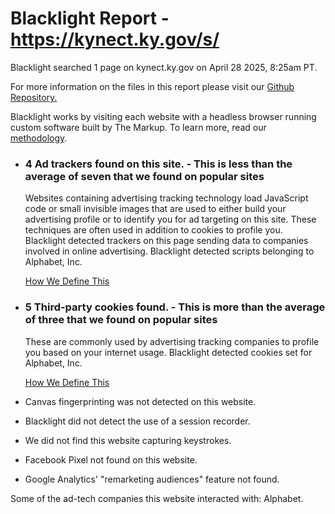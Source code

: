 Blacklight Report - https://kynect.ky.gov/s/
===================================================

Blacklight searched 1 page on kynect.ky.gov on April 28 2025, 8:25am PT.

For more information on the files in this report please visit our [Github Repository.](https://github.com/the-markup/blacklight-collector#inspection-result)

Blacklight works by visiting each website with a headless browser running custom software built by The Markup. To learn more, read our [methodology](https://themarkup.org/blacklight/2020/09/22/how-we-built-a-real-time-privacy-inspector).

* ### 4 Ad trackers found on this site. - This is less than the average of seven that we found on popular sites

  Websites containing advertising tracking technology load JavaScript code or small invisible images that are used to either build your advertising profile or to identify you for ad targeting on this site. These techniques are often used in addition to cookies to profile you. Blacklight detected trackers on this page sending data to companies involved in online advertising. Blacklight detected scripts belonging to Alphabet, Inc.

  [How We Define This](https://themarkup.org/blacklight/2020/09/22/how-we-built-a-real-time-privacy-inspector#ad-trackers)

* ### 5 Third-party cookies found. - This is more than the average of three that we found on popular sites

  These are commonly used by advertising tracking companies to profile you based on your internet usage. Blacklight detected cookies set for Alphabet, Inc.
    
  [How We Define This](https://themarkup.org/blacklight/2020/09/22/how-we-built-a-real-time-privacy-inspector#third-party-cookies)

* Canvas fingerprinting was not detected on this website.

* Blacklight did not detect the use of a session recorder.

* We did not find this website capturing keystrokes.

* Facebook Pixel not found on this website.

* Google Analytics' "remarketing audiences" feature not found.

Some of the ad-tech companies this website interacted with: Alphabet.
